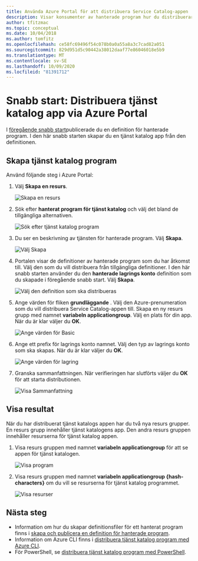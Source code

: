 ```yaml
---
title: Använda Azure Portal för att distribuera Service Catalog-appen
description: Visar konsumenter av hanterade program hur du distribuerar en tjänst katalog app via Azure Portal.
author: tfitzmac
ms.topic: conceptual
ms.date: 10/04/2018
ms.author: tomfitz
ms.openlocfilehash: ce58fc69496f54c078b0a0a55a8a3c7cad82a051
ms.sourcegitcommit: 829d951d5c90442a38012daaf77e86046018e5b9
ms.translationtype: MT
ms.contentlocale: sv-SE
ms.lasthandoff: 10/09/2020
ms.locfileid: "81391712"
---
```

# <a name="quickstart-deploy-service-catalog-app-through-azure-portal"></a>Snabb start: Distribuera tjänst katalog app via Azure Portal

I [föregående snabb start](publish-service-catalog-app.md)publicerade du en definition för hanterade program. I den här snabb starten skapar du en tjänst katalog app från den definitionen.

## <a name="create-service-catalog-app"></a>Skapa tjänst katalog program

Använd följande steg i Azure Portal:

1. Välj **Skapa en resurs**.

   ![Skapa en resurs](./media/deploy-service-catalog-quickstart/create-new.png)

1. Sök efter **hanterat program för tjänst katalog** och välj det bland de tillgängliga alternativen.

   ![Sök efter tjänst katalog program](./media/deploy-service-catalog-quickstart/select-service-catalog.png)

1. Du ser en beskrivning av tjänsten för hanterade program. Välj **Skapa**.

   ![Välj Skapa](./media/deploy-service-catalog-quickstart/create-service-catalog.png)

1. Portalen visar de definitioner av hanterade program som du har åtkomst till. Välj den som du vill distribuera från tillgängliga definitioner. I den här snabb starten använder du den **hanterade lagrings konto** definition som du skapade i föregående snabb start. Välj **Skapa**.

   ![Välj den definition som ska distribueras](./media/deploy-service-catalog-quickstart/select-definition.png)

1. Ange värden för fliken **grundläggande** . Välj den Azure-prenumeration som du vill distribuera Service Catalog-appen till. Skapa en ny resurs grupp med namnet **variabeln applicationgroup**. Välj en plats för din app. När du är klar väljer du **OK**.

   ![Ange värden för Basic](./media/deploy-service-catalog-quickstart/provide-basics.png)

1. Ange ett prefix för lagrings konto namnet. Välj den typ av lagrings konto som ska skapas. När du är klar väljer du **OK**.

   ![Ange värden för lagring](./media/deploy-service-catalog-quickstart/provide-storage.png)

1. Granska sammanfattningen. När verifieringen har slutförts väljer du **OK** för att starta distributionen.

   ![Visa Sammanfattning](./media/deploy-service-catalog-quickstart/view-summary.png)

## <a name="view-results"></a>Visa resultat

När du har distribuerat tjänst katalogs appen har du två nya resurs grupper. En resurs grupp innehåller tjänst katalogens app. Den andra resurs gruppen innehåller resurserna för tjänst katalog appen.

1. Visa resurs gruppen med namnet **variabeln applicationgroup** för att se appen för tjänst katalogen.

   ![Visa program](./media/deploy-service-catalog-quickstart/view-managed-application.png)

1. Visa resurs gruppen med namnet **variabeln applicationgroup {hash-characters}** om du vill se resurserna för tjänst katalog programmet.

   ![Visa resurser](./media/deploy-service-catalog-quickstart/view-resources.png)

## <a name="next-steps"></a>Nästa steg

* Information om hur du skapar definitionsfiler för ett hanterat program finns i [skapa och publicera en definition för hanterade program](publish-service-catalog-app.md).
* Information om Azure CLI finns i [distribuera tjänst katalog program med Azure CLI](./scripts/managed-application-cli-sample-create-application.md).
* För PowerShell, se [distribuera tjänst katalog program med PowerShell](./scripts/managed-application-poweshell-sample-create-application.md).
